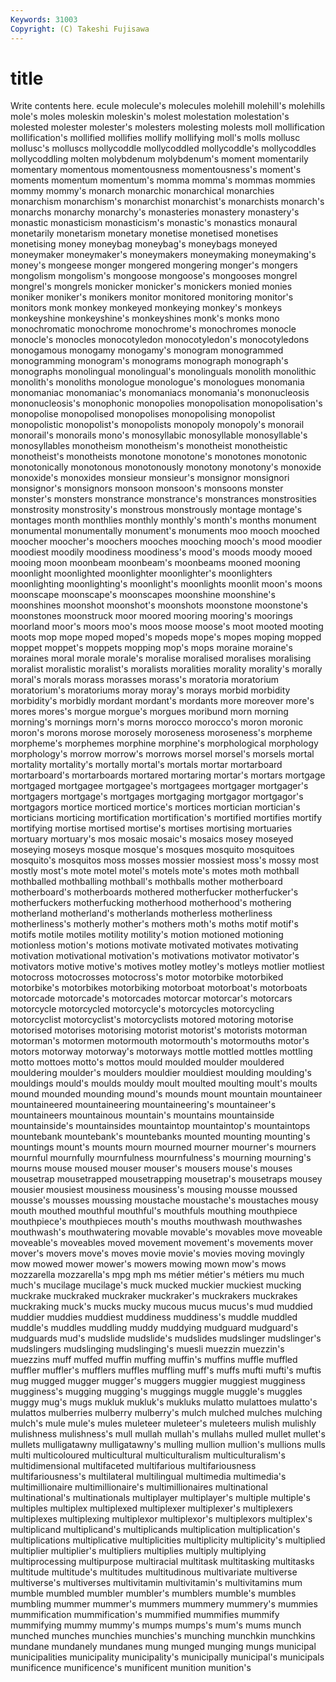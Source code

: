```yaml
---
Keywords: 31003 
Copyright: (C) Takeshi Fujisawa
---
```


# title

Write contents here.
ecule molecule's molecules molehill molehill's
molehills mole's moles moleskin moleskin's molest molestation molestation's molested molester
molester's molesters molesting molests moll mollification mollification's mollified mollifies mollify
mollifying moll's molls mollusc mollusc's molluscs mollycoddle mollycoddled mollycoddle's mollycoddles
mollycoddling molten molybdenum molybdenum's moment momentarily momentary momentous momentousness momentousness's
moment's moments momentum momentum's momma momma's mommas mommies mommy mommy's
monarch monarchic monarchical monarchies monarchism monarchism's monarchist monarchist's monarchists monarch's
monarchs monarchy monarchy's monasteries monastery monastery's monastic monasticism monasticism's monastic's
monastics monaural monetarily monetarism monetary monetise monetised monetises monetising money
moneybag moneybag's moneybags moneyed moneymaker moneymaker's moneymakers moneymaking moneymaking's money's
mongeese monger mongered mongering monger's mongers mongolism mongolism's mongoose mongoose's
mongooses mongrel mongrel's mongrels monicker monicker's monickers monied monies moniker
moniker's monikers monitor monitored monitoring monitor's monitors monk monkey monkeyed
monkeying monkey's monkeys monkeyshine monkeyshine's monkeyshines monk's monks mono monochromatic
monochrome monochrome's monochromes monocle monocle's monocles monocotyledon monocotyledon's monocotyledons monogamous
monogamy monogamy's monogram monogrammed monogramming monogram's monograms monograph monograph's monographs
monolingual monolingual's monolinguals monolith monolithic monolith's monoliths monologue monologue's monologues
monomania monomaniac monomaniac's monomaniacs monomania's mononucleosis mononucleosis's monophonic monopolies monopolisation
monopolisation's monopolise monopolised monopolises monopolising monopolist monopolistic monopolist's monopolists monopoly
monopoly's monorail monorail's monorails mono's monosyllabic monosyllable monosyllable's monosyllables monotheism
monotheism's monotheist monotheistic monotheist's monotheists monotone monotone's monotones monotonic monotonically
monotonous monotonously monotony monotony's monoxide monoxide's monoxides monsieur monsieur's monsignor
monsignori monsignor's monsignors monsoon monsoon's monsoons monster monster's monsters monstrance
monstrance's monstrances monstrosities monstrosity monstrosity's monstrous monstrously montage montage's montages
month monthlies monthly monthly's month's months monument monumental monumentally monument's
monuments moo mooch mooched moocher moocher's moochers mooches mooching mooch's
mood moodier moodiest moodily moodiness moodiness's mood's moods moody mooed
mooing moon moonbeam moonbeam's moonbeams mooned mooning moonlight moonlighted moonlighter
moonlighter's moonlighters moonlighting moonlighting's moonlight's moonlights moonlit moon's moons moonscape
moonscape's moonscapes moonshine moonshine's moonshines moonshot moonshot's moonshots moonstone moonstone's
moonstones moonstruck moor moored mooring mooring's moorings moorland moor's moors
moo's moos moose moose's moot mooted mooting moots mop mope
moped moped's mopeds mope's mopes moping mopped moppet moppet's moppets
mopping mop's mops moraine moraine's moraines moral morale morale's moralise
moralised moralises moralising moralist moralistic moralist's moralists moralities morality morality's
morally moral's morals morass morasses morass's moratoria moratorium moratorium's moratoriums
moray moray's morays morbid morbidity morbidity's morbidly mordant mordant's mordants
more moreover more's mores mores's morgue morgue's morgues moribund morn
morning morning's mornings morn's morns morocco morocco's moron moronic moron's
morons morose morosely moroseness moroseness's morpheme morpheme's morphemes morphine morphine's
morphological morphology morphology's morrow morrow's morrows morsel morsel's morsels mortal
mortality mortality's mortally mortal's mortals mortar mortarboard mortarboard's mortarboards mortared
mortaring mortar's mortars mortgage mortgaged mortgagee mortgagee's mortgagees mortgager mortgager's
mortgagers mortgage's mortgages mortgaging mortgagor mortgagor's mortgagors mortice morticed mortice's
mortices mortician mortician's morticians morticing mortification mortification's mortified mortifies mortify
mortifying mortise mortised mortise's mortises mortising mortuaries mortuary mortuary's mos
mosaic mosaic's mosaics mosey moseyed moseying moseys mosque mosque's mosques
mosquito mosquitoes mosquito's mosquitos moss mosses mossier mossiest moss's mossy
most mostly most's mote motel motel's motels mote's motes moth
mothball mothballed mothballing mothball's mothballs mother motherboard motherboard's motherboards mothered
motherfucker motherfucker's motherfuckers motherfucking motherhood motherhood's mothering motherland motherland's motherlands
motherless motherliness motherliness's motherly mother's mothers moth's moths motif motif's
motifs motile motiles motility motility's motion motioned motioning motionless motion's
motions motivate motivated motivates motivating motivation motivational motivation's motivations motivator
motivator's motivators motive motive's motives motley motley's motleys motlier motliest
motocross motocrosses motocross's motor motorbike motorbiked motorbike's motorbikes motorbiking motorboat
motorboat's motorboats motorcade motorcade's motorcades motorcar motorcar's motorcars motorcycle motorcycled
motorcycle's motorcycles motorcycling motorcyclist motorcyclist's motorcyclists motored motoring motorise motorised
motorises motorising motorist motorist's motorists motorman motorman's motormen motormouth motormouth's
motormouths motor's motors motorway motorway's motorways mottle mottled mottles mottling
motto mottoes motto's mottos mould moulded moulder mouldered mouldering moulder's
moulders mouldier mouldiest moulding moulding's mouldings mould's moulds mouldy moult
moulted moulting moult's moults mound mounded mounding mound's mounds mount
mountain mountaineer mountaineered mountaineering mountaineering's mountaineer's mountaineers mountainous mountain's mountains
mountainside mountainside's mountainsides mountaintop mountaintop's mountaintops mountebank mountebank's mountebanks mounted
mounting mounting's mountings mount's mounts mourn mourned mourner mourner's mourners
mournful mournfully mournfulness mournfulness's mourning mourning's mourns mouse moused mouser
mouser's mousers mouse's mouses mousetrap mousetrapped mousetrapping mousetrap's mousetraps mousey
mousier mousiest mousiness mousiness's mousing mousse moussed mousse's mousses moussing
moustache moustache's moustaches mousy mouth mouthed mouthful mouthful's mouthfuls mouthing
mouthpiece mouthpiece's mouthpieces mouth's mouths mouthwash mouthwashes mouthwash's mouthwatering movable
movable's movables move moveable moveable's moveables moved movement movement's movements
mover mover's movers move's moves movie movie's movies moving movingly
mow mowed mower mower's mowers mowing mown mow's mows mozzarella
mozzarella's mpg mph ms métier métier's métiers mu much much's
mucilage mucilage's muck mucked muckier muckiest mucking muckrake muckraked muckraker
muckraker's muckrakers muckrakes muckraking muck's mucks mucky mucous mucus mucus's
mud muddied muddier muddies muddiest muddiness muddiness's muddle muddled muddle's
muddles muddling muddy muddying mudguard mudguard's mudguards mud's mudslide mudslide's
mudslides mudslinger mudslinger's mudslingers mudslinging mudslinging's muesli muezzin muezzin's muezzins
muff muffed muffin muffing muffin's muffins muffle muffled muffler muffler's
mufflers muffles muffling muff's muffs mufti mufti's muftis mug mugged
mugger mugger's muggers muggier muggiest mugginess mugginess's mugging mugging's muggings
muggle muggle's muggles muggy mug's mugs mukluk mukluk's mukluks mulatto
mulattoes mulatto's mulattos mulberries mulberry mulberry's mulch mulched mulches mulching
mulch's mule mule's mules muleteer muleteer's muleteers mulish mulishly mulishness
mulishness's mull mullah mullah's mullahs mulled mullet mullet's mullets mulligatawny
mulligatawny's mulling mullion mullion's mullions mulls multi multicoloured multicultural multiculturalism
multiculturalism's multidimensional multifaceted multifarious multifariousness multifariousness's multilateral multilingual multimedia multimedia's
multimillionaire multimillionaire's multimillionaires multinational multinational's multinationals multiplayer multiplayer's multiple multiple's
multiples multiplex multiplexed multiplexer multiplexer's multiplexers multiplexes multiplexing multiplexor multiplexor's
multiplexors multiplex's multiplicand multiplicand's multiplicands multiplication multiplication's multiplications multiplicative multiplicities
multiplicity multiplicity's multiplied multiplier multiplier's multipliers multiplies multiply multiplying multiprocessing
multipurpose multiracial multitask multitasking multitasks multitude multitude's multitudes multitudinous multivariate
multiverse multiverse's multiverses multivitamin multivitamin's multivitamins mum mumble mumbled mumbler
mumbler's mumblers mumble's mumbles mumbling mummer mummer's mummers mummery mummery's
mummies mummification mummification's mummified mummifies mummify mummifying mummy mummy's mumps
mumps's mum's mums munch munched munches munchies munchies's munching munchkin
munchkins mundane mundanely mundanes mung munged munging mungs municipal municipalities
municipality municipality's municipally municipal's municipals munificence munificence's munificent munition munition's

